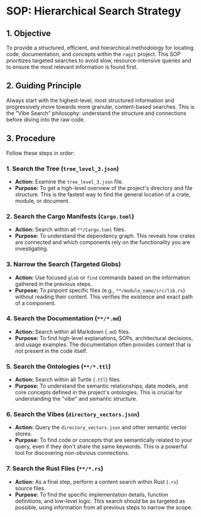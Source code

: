 # SOP: Hierarchical Search Strategy

## 1. Objective
To provide a structured, efficient, and hierarchical methodology for locating code, documentation, and concepts within the `ragit` project. This SOP prioritizes targeted searches to avoid slow, resource-intensive queries and to ensure the most relevant information is found first.

## 2. Guiding Principle
Always start with the highest-level, most structured information and progressively move towards more granular, content-based searches. This is the "Vibe Search" philosophy: understand the structure and connections before diving into the raw code.

## 3. Procedure

Follow these steps in order:

### 1. Search the Tree (`tree_level_3.json`)
- **Action:** Examine the `tree_level_3.json` file.
- **Purpose:** To get a high-level overview of the project's directory and file structure. This is the fastest way to find the general location of a crate, module, or document.

### 2. Search the Cargo Manifests (`Cargo.toml`)
- **Action:** Search within all `**/Cargo.toml` files.
- **Purpose:** To understand the dependency graph. This reveals how crates are connected and which components rely on the functionality you are investigating.

### 3. Narrow the Search (Targeted Globs)
- **Action:** Use focused `glob` or `find` commands based on the information gathered in the previous steps.
- **Purpose:** To pinpoint specific files (e.g., `**/module_name/src/lib.rs`) without reading their content. This verifies the existence and exact path of a component.

### 4. Search the Documentation (`**/*.md`)
- **Action:** Search within all Markdown (`.md`) files.
- **Purpose:** To find high-level explanations, SOPs, architectural decisions, and usage examples. The documentation often provides context that is not present in the code itself.

### 5. Search the Ontologies (`**/*.ttl`)
- **Action:** Search within all Turtle (`.ttl`) files.
- **Purpose:** To understand the semantic relationships, data models, and core concepts defined in the project's ontologies. This is crucial for understanding the "vibe" and semantic structure.

### 6. Search the Vibes (`directory_vectors.json`)
- **Action:** Query the `directory_vectors.json` and other semantic vector stores.
- **Purpose:** To find code or concepts that are semantically related to your query, even if they don't share the same keywords. This is a powerful tool for discovering non-obvious connections.

### 7. Search the Rust Files (`**/*.rs`)
- **Action:** As a final step, perform a content search within Rust (`.rs`) source files.
- **Purpose:** To find the specific implementation details, function definitions, and low-level logic. This search should be as targeted as possible, using information from all previous steps to narrow the scope.
